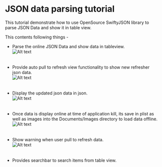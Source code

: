 # JSON data parsing tutorial
This tutorial demonstrate how to use OpenSource SwiftyJSON library to parse JSON Data and show it in table view.

This contents following things - 
- Parse the online JSON Data and show data in tableview.<br>
![Alt text](/Screenshots/json-1.png?raw=true "Load JSON Data online")<br><br><br>
- Provide auto pull to refresh view functionality to show new refresher json data.<br>
![Alt text](/Screenshots/json-2.png?raw=true "Pull to refresh")<br><br><br>
- Display the updated json data in json.<br>
![Alt text](/Screenshots/json-3.png?raw=true "Updated Json Data")<br><br><br>
- Once data is display online at time of application kill, its save in plist as well as images into the Documents/Images directory to load data offline.<br>
![Alt text](/Screenshots/json-4.png?raw=true "Show offline saved data")<br><br><br>
- Show warning when user pull to refresh data.<br>
![Alt text](/Screenshots/json-5.png?raw=true "Show Warning")<br><br><br>
- Provides searchbar to search items from table view.<br>

